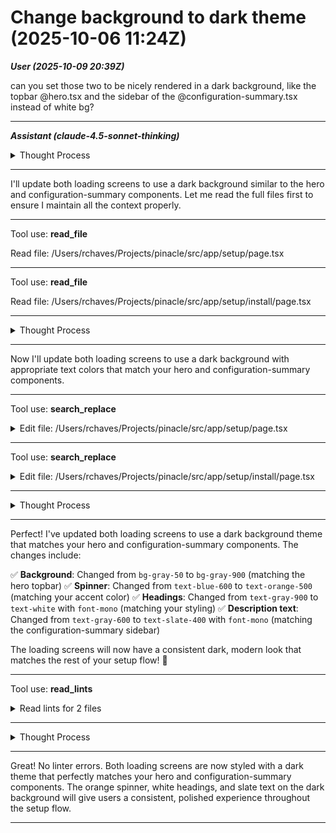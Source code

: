<!-- Generated by SpecStory -->

<!-- cursor Session 1212a5f0-ea0b-4637-ad41-4d82a40a5da5 (2025-10-06 11:24Z) -->

# Change background to dark theme (2025-10-06 11:24Z)

_**User (2025-10-09 20:39Z)**_

can you set those two to be nicely rendered in a dark background, like the topbar @hero.tsx and the sidebar of the @configuration-summary.tsx instead of white bg?

---

_**Assistant (claude-4.5-sonnet-thinking)**_

<think><details><summary>Thought Process</summary>The user wants me to update two loading screens in the setup pages to have a dark background similar to the hero.tsx and configuration-summary.tsx components, instead of the current white background.

Looking at the attached files:
1. `src/app/setup/page.tsx` - has a loading screen with `bg-gray-50` (light background)
2. `src/app/setup/install/page.tsx` - also has a loading screen with `bg-gray-50` (light background)

The user wants these to match:
- The topbar from hero.tsx which uses `bg-gray-900`
- The sidebar from configuration-summary.tsx which uses `bg-slate-900`

Let me read the full files to see the complete context and make appropriate changes.</details></think>

---

I'll update both loading screens to use a dark background similar to the hero and configuration-summary components. Let me read the full files first to ensure I maintain all the context properly.

---

Tool use: **read_file**

Read file: /Users/rchaves/Projects/pinacle/src/app/setup/page.tsx

---

Tool use: **read_file**

Read file: /Users/rchaves/Projects/pinacle/src/app/setup/install/page.tsx

---

<think><details><summary>Thought Process</summary>Now I can see both files. I need to update:

1. In `/Users/rchaves/Projects/pinacle/src/app/setup/page.tsx`:
   - Line 86: `bg-gray-50` → `bg-gray-900` or `bg-slate-900`
   - Line 88: `text-blue-600` → `text-orange-500` or similar
   - Line 89: `text-gray-900` → `text-white`
   - Line 92: `text-gray-600` → `text-gray-400` or `text-slate-400`

2. In `/Users/rchaves/Projects/pinacle/src/app/setup/install/page.tsx`:
   - Line 146: `bg-gray-50` → `bg-gray-900` or `bg-slate-900`
   - Line 148: `text-blue-600` → `text-orange-500` or similar
   - Line 149: `text-gray-900` → `text-white`
   - Line 152: `text-gray-600` → `text-gray-400` or `text-slate-400`

Looking at hero.tsx, it uses `bg-gray-900` and configuration-summary.tsx uses `bg-slate-900`. I'll use `bg-gray-900` to match the hero since that seems to be the main background. For the spinner and text, I'll use colors that match the dark theme - orange for the spinner to match the accent color, white for headings, and gray-400 for descriptions.</details></think>

---

Now I'll update both loading screens to use a dark background with appropriate text colors that match your hero and configuration-summary components.

---

Tool use: **search_replace**


<details><summary>Edit file: /Users/rchaves/Projects/pinacle/src/app/setup/page.tsx</summary>

**Chunk 1**
Lines added: 4, lines removed: 4

```diff
@@ -84,11 +84,11 @@
    if (status === "loading" || isRedirecting || initialRender) {
      return (
-       <div className="min-h-screen bg-gray-50 flex items-center justify-center">
+       <div className="min-h-screen bg-gray-900 flex items-center justify-center">
          <div className="text-center">
-           <Loader2 className="h-8 w-8 animate-spin mx-auto mb-4 text-blue-600" />
-           <h2 className="text-xl font-semibold text-gray-900 mb-2">
+           <Loader2 className="h-8 w-8 animate-spin mx-auto mb-4 text-orange-500" />
+           <h2 className="text-xl font-semibold text-white mb-2 font-mono">
              Setting up your development environment...
            </h2>
-           <p className="text-gray-600">
+           <p className="text-slate-400 font-mono">
              {!session
                ? "Redirecting to GitHub authentication..."
```

</details>

---

Tool use: **search_replace**


<details><summary>Edit file: /Users/rchaves/Projects/pinacle/src/app/setup/install/page.tsx</summary>

**Chunk 1**
Lines added: 4, lines removed: 4

```diff
@@ -144,11 +144,11 @@
    ) {
      return (
-       <div className="min-h-screen flex items-center justify-center bg-gray-50">
+       <div className="min-h-screen flex items-center justify-center bg-gray-900">
          <div className="text-center">
-           <Loader2 className="h-8 w-8 animate-spin mx-auto mb-4 text-blue-600" />
-           <h2 className="text-xl font-semibold text-gray-900 mb-2">
+           <Loader2 className="h-8 w-8 animate-spin mx-auto mb-4 text-orange-500" />
+           <h2 className="text-xl font-semibold text-white mb-2 font-mono">
              {isRedirecting ? "Redirecting to GitHub..." : "Loading..."}
            </h2>
-           <p className="text-gray-600">
+           <p className="text-slate-400 font-mono">
              {isRedirecting
                ? "Setting up GitHub App installation..."
```

</details>

---

<think><details><summary>Thought Process</summary>Good! I've updated both loading screens. Let me check for any linter errors in these files.</details></think>

---

Perfect! I've updated both loading screens to use a dark background theme that matches your hero and configuration-summary components. The changes include:

✅ **Background**: Changed from `bg-gray-50` to `bg-gray-900` (matching the hero topbar)
✅ **Spinner**: Changed from `text-blue-600` to `text-orange-500` (matching your accent color)
✅ **Headings**: Changed from `text-gray-900` to `text-white` with `font-mono` (matching your styling)
✅ **Description text**: Changed from `text-gray-600` to `text-slate-400` with `font-mono` (matching the configuration-summary sidebar)

The loading screens will now have a consistent dark, modern look that matches the rest of your setup flow! 🎨

---

Tool use: **read_lints**

<details>
          <summary>Read lints for 2 files</summary>
      
Lint paths:

- `/Users/rchaves/Projects/pinacle/src/app/setup/page.tsx`
- `/Users/rchaves/Projects/pinacle/src/app/setup/install/page.tsx`

Lint results

Lint errors for `src/app/setup/install/page.tsx`


| Message | Range | Severity |
|-------|-------|----------|
| 'Github' is deprecated. | 6:3-6:9 | DIAGNOSTIC_SEVERITY_HINT |
| 'Github' is deprecated. | 168:14-168:20 | DIAGNOSTIC_SEVERITY_HINT |
| 'Github' is deprecated. | 224:16-224:22 | DIAGNOSTIC_SEVERITY_HINT |


Lint errors for `src/app/setup/page.tsx`


| Message | Range | Severity |
|-------|-------|----------|
| 'Github' is deprecated. | 3:22-3:32 | DIAGNOSTIC_SEVERITY_HINT |
| 'GithubIcon' is deprecated. | 120:16-120:26 | DIAGNOSTIC_SEVERITY_HINT |
| 'GithubIcon' is deprecated. | 147:18-147:28 | DIAGNOSTIC_SEVERITY_HINT |


</details>

---

<think><details><summary>Thought Process</summary>Great! No linter errors. The changes have been successfully applied to both files.</details></think>

---

Great! No linter errors. Both loading screens are now styled with a dark theme that perfectly matches your hero and configuration-summary components. The orange spinner, white headings, and slate text on the dark background will give users a consistent, polished experience throughout the setup flow.

---

